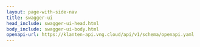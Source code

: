 ```yaml
---
layout: page-with-side-nav
title: swagger-ui
head_include: swagger-ui-head.html
body_include: swagger-ui-body.html
openapi-url: https://klanten-api.vng.cloud/api/v1/schema/openapi.yaml
---
```

<div id="swagger-ui"></div>
